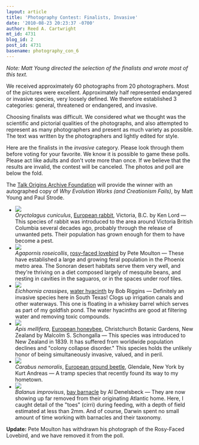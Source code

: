 ```yaml
---
layout: article
title: 'Photography Contest: Finalists, Invasive'
date: '2010-08-23 20:23:37 -0700'
author: Reed A. Cartwright
mt_id: 4731
blog_id: 2
post_id: 4731
basename: photography_con_6
---
```

_Note: Matt Young directed the selection of the finalists and wrote most of this text._

We received approximately 60 photographs from 20 photographers.  Most of the pictures were excellent.  Approximately half represented endangered or invasive species, very loosely defined. We therefore established 3 categories: general, threatened or endangered, and invasive. 

Choosing finalists was difficult. We considered what we thought was the scientific and pictorial qualities of the photographs, and also attempted to represent as many photographers and present as much variety as possible. The text was written by the photographers and lightly edited for style.

Here are the finalists in the _invasive_ category.  Please look through them before voting for your favorite.  We know it is possible to game these polls.  Please act like adults and don't vote more than once.  If we believe that the results are invalid, the contest will be canceled.  The photos and poll are below the fold.

The [Talk Origins Archive Foundation](http://www.talkorigins.org/foundation/donate.html) will provide the winner with an autographed copy of _Why Evolution Works (and Creationism Fails)_, by Matt Young and Paul Strode.


<style>
#mygalleryview {
}
.gallery {
background-color: #333 !important;
margin-left: auto;
margin-right: auto;
}
.pointer {
border-bottom-color: #FFF !important;
}
.frame.current .img_wrap {
border-color: #FFF !important;
}
.gallery img {
margin: 0px !important;
}
.frame .img_wrap {
border-width: 3px !important;
}
.panel-overlay {
overflow:auto !important;
} 
</style>
<ul id="mygalleryview" >
<li><img src="/PT/uploads/2010/Lord.Oryctolagus_cuniculus.jpg" />
<div class="panel-overlay">
<i>Oryctolagus cuniculus</i>, <a href="http://en.wikipedia.org/wiki/European_Rabbit">European rabbit</a>, Victoria, B.C. by Ken Lord &mdash;  This species of rabbit was introduced to the area around Victoria British Columbia several decades ago, probably through the release of unwanted pets. Their population has grown enough for them to have become a pest.
</div>
</li>
<li><img src="/PT/uploads/2010/Moulton.Agapornis_roseicollis.jpg" />
<div class="panel-overlay">
<i>Agapornis roseicollis</i>, <a href="http://en.wikipedia.org/wiki/Rosy-faced_Lovebird">rosy-faced lovebird</a> by Pete Moulton &mdash; These have established a large and growing feral population in the Phoenix metro area. The Sonoran desert habitats serve them very well, and they're thriving on a diet composed largely of mesquite beans, and nesting in cavities in the saguaros, or in the spaces under roof tiles.
</div>
</li>
<li><img src="/PT/uploads/2010/Riggins.Eichhornia-crassipes.jpg" />
<div class="panel-overlay">
<i>Eichhornia crassipes</i>, <a href="http://en.wikipedia.org/wiki/Eichhornia_crassipes">water hyacinth</a> by Bob Riggins &mdash; Definitely an invasive species here in South Texas! Clogs up irrigation canals and other waterways. This one is floating in a whiskey barrel which serves as part of my goldfish pond. The water hyacinths are good at filtering water and removing toxic compounds.
</div>
</li>
<li><img src="/PT/uploads/2010/Schongalla.Apis_mellifera.jpg" />
<div class="panel-overlay">
<i>Apis mellifera</i>, <a href="http://en.wikipedia.org/wiki/European_honey_bee">European honeybee</a>, Christchurch Botanic Gardens, New Zealand by Malcolm S. Schongalla &mdash; This species was introduced to New Zealand in 1839. It has suffered from worldwide population declines and "colony collapse disorder." This species holds the unlikely honor of being simultaneously invasive, valued, and in peril.
</div>
</li>
<li><img src="/PT/uploads/2010/Andreas.Carabus_nemoralis.jpg" />
<div class="panel-overlay">
<i>Carabus nemoralis</i>, <a href="en.wikipedia.org/wiki/Carabus_nemoralis">European ground beetle</a>,  Glendale, New York by Kurt Andreas &mdash;  A tramp species that recently found its way to my hometown.
</div>
</li>
<li><img src="/PT/uploads/2010/Denelsbeck.Balanus_improvisus.jpg" />
<div class="panel-overlay">
<i>Balanus improvisus</i>, <a href="http://en.wikipedia.org/wiki/Balanus_improvisus">bay barnacle</a> by Al Denelsbeck &mdash; They are now showing up far removed from their originating Atlantic home.  Here, I caught detail of the "toes" (cirri) during feeding, with a depth of field estimated at less than 2mm. And of course, Darwin spent no small amount of time working with barnacles and their taxonomy.
</div>
</li>
</ul>
<script>
$(function(){
$('#mygalleryview').galleryView({
panel_width: 600,
panel_height: 450,
frame_width: 100,
frame_height: 100,
nav_theme: '/scripts/ext/themes/light',
transition_interval: 0
});
});
</script>


<p></p>

**Update:** Pete Moulton has withdrawn his photograph of the Rosy-Faced Lovebird, and we have removed it from the poll.
